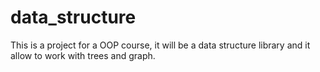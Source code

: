 # data_structure
This is a project for a OOP course, it will be a data structure library and it allow to work with trees and graph.

